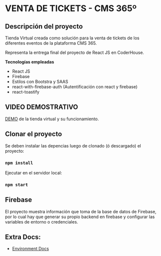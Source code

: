 # VENTA DE TICKETS - CMS 365º

## Descripción del proyecto

Tienda Virtual creada como solución para la venta de tickets de los diferentes eventos de la plataforma CMS 365.

Representa la entrega final del proyecto de React JS en CoderHouse.


**Tecnologías empleadas**

- React JS
- Firebase
- Estilos con Bootstra y SAAS
- react-with-firebase-auth (Autentificación con react y firebase)
- react-toastify

## VIDEO DEMOSTRATIVO
[DEMO](https://youtu.be/IaXNxkGZEo0) de la tienda virtual y su funcionamiento.




## Clonar el proyecto

Se deben instalar las depencias luego de clonado (ó descargado) el proyecto:

### `npm install`

Ejecutar en el servidor local:

### `npm start`

## Firebase

El proyecto muestra información que toma de la base de datos de Firebase, por lo cual hay que generar su propio backend en firebase y configurar las variables de entorno o credenciales.

## Extra Docs:
- [Environment Docs](docs/ambiente.md)
